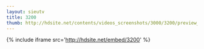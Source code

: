 ```yaml
---
layout: sieutv
title: 3200
thumb: http://hdsite.net/contents/videos_screenshots/3000/3200/preview_360p.mp4.jpg
---
```

{% include iframe src='http://hdsite.net/embed/3200' %}
 
